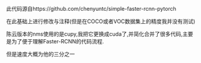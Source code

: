 此代码源自https://github.com/chenyuntc/simple-faster-rcnn-pytorch

在此基础上进行修改与注释(但是在COCO或者VOC数据集上的精度我并没有测试)

陈云版本的nms使用的是cupy,我把它更换成cuda了,并简化合并了很多代码,主要是为了便于理解Faster-RCNN的代码流程.

但是速度大概为他的三分之一